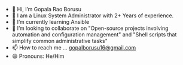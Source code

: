 - 👋 Hi, I’m Gopala Rao Borusu
- 👀 I am a Linux System Administrator with 2+ Years of experience.
- 🌱 I’m currently learning Ansible
- 💞️ I’m looking to collaborate on "Open-source projects involving automation and configuration management" and "Shell scripts that simplify common administrative tasks"
- 📫 How to reach me ... gopalborusu16@gmail.com 
- 😄 Pronouns: He/Him

<!---
gopal-borusu/gopal-borusu is a ✨ special ✨ repository because its `README.md` (this file) appears on your GitHub profile.
You can click the Preview link to take a look at your changes.
--->
